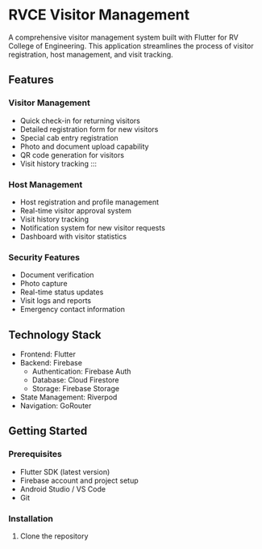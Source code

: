 # RVCE Visitor Management

A comprehensive visitor management system built with Flutter for RV College of Engineering. This application streamlines the process of visitor registration, host management, and visit tracking.

## Features

### Visitor Management
- Quick check-in for returning visitors
- Detailed registration form for new visitors
- Special cab entry registration
- Photo and document upload capability
- QR code generation for visitors
- Visit history tracking
:::

### Host Management
- Host registration and profile management
- Real-time visitor approval system
- Visit history tracking
- Notification system for new visitor requests
- Dashboard with visitor statistics

### Security Features
- Document verification
- Photo capture
- Real-time status updates
- Visit logs and reports
- Emergency contact information

## Technology Stack

- Frontend: Flutter
- Backend: Firebase
  - Authentication: Firebase Auth
  - Database: Cloud Firestore
  - Storage: Firebase Storage
- State Management: Riverpod
- Navigation: GoRouter

## Getting Started

### Prerequisites
- Flutter SDK (latest version)
- Firebase account and project setup
- Android Studio / VS Code
- Git

### Installation

1. Clone the repository
